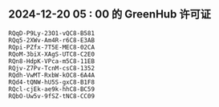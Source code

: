 ## 2024-12-20 05 : 00 的 GreenHub 许可证
```
RQqD-P9Ly-23O1-vQC8-B581
RQq5-2XWv-Am4R-r6C8-E3AB
RQpi-PZfx-7T5E-MEC8-02CA
RQoM-3biX-XAgS-UTC8-C2E0
RQn8-HdpK-VPca-m5C8-11EB
RQjv-Z7Pv-TcnM-csC8-1352
RQdh-VwMT-RxbW-kOC8-6A4A
RQd4-tQNW-hU5S-gxC8-B1F8
RQcl-cjEk-ae9k-hhC8-BC59
RQbO-Uw5v-9fSZ-tNC8-CC09
```
